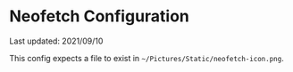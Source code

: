 # Neofetch Configuration
Last updated: 2021/09/10

This config expects a file to exist in `~/Pictures/Static/neofetch-icon.png`.